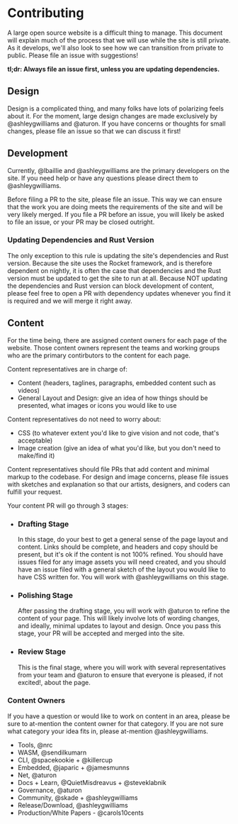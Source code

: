 # Contributing

A large open source website is a difficult thing to manage. This document will
explain much of the process that we will use while the site is still private.
As it develops, we'll also look to see how we can transition from private to
public. Please file an issue with suggestions!

**tl;dr: Always file an issue first, unless you are updating dependencies.**

## Design

Design is a complicated thing, and many folks have lots of polarizing feels about it.
For the moment, large design changes are made exclusively by @ashleygwilliams and 
@aturon. If you have concerns or thoughts for small changes, please file an issue so 
that we can discuss it first!

## Development

Currently, @lbaillie and @ashleygwilliams are the primary developers on the site. If
you need help or have any questions please direct them to @ashleygwilliams.

Before filing a PR to the site, please file an issue. This way we can ensure that the
work you are doing meets the requirements of the site and will be very likely merged.
If you file a PR before an issue, you will likely be asked to file an issue, or your
PR may be closed outright.

### Updating Dependencies and Rust Version

The only exception to this rule is updating the site's dependencies and Rust version.
Because the site uses the Rocket framework, and is therefore dependent on nightly, it is
often the case that dependencies and the Rust version must be updated to get the site to
run at all. Because NOT updating the dependencies and Rust version can block development
of content, please feel free to open a PR with dependency updates whenever you find it
is required and we will merge it right away.

## Content

For the time being, there are assigned content owners for each page of the website.
Those content owners represent the teams and working groups who are the primary
contirbutors to the content for each page.

Content representatives are in charge of:
- Content (headers, taglines, paragraphs, embedded content such as videos)
- General Layout and Design: give an idea of how things should be presented,
  what images or icons you would like to use

Content representatives do not need to worry about:
- CSS (to whatever extent you'd like to give vision and not code, that's acceptable)
- Image creation (give an idea of what you'd like, but you don't need to make/find it)

Content representatives should file PRs that add content and minimal markup to the
codebase. For design and image concerns, please file issues with sketches and 
explanation so that our artists, designers, and coders can fulfill your request.

Your content PR will go through 3 stages:
  - ### Drafting Stage
    In this stage, do your best to get a general sense of the page layout and content.
    Links should be complete, and headers and copy should be present, but it's ok if
    the content is not 100% refined. You should have issues filed for any image assets
    you will need created, and you should have an issue filed with a general sketch of
    the layout you would like to have CSS written for. 
    You will work with @ashleygwilliams on this stage.
  - ### Polishing Stage
    After passing the drafting stage, you will work with @aturon to refine the content
    of your page. This will likely involve lots of wording changes, and ideally, minimal
    updates to layout and design. 
    Once you pass this stage, your PR will be accepted and merged into the site.
  - ### Review Stage
    This is the final stage, where you will work with several representatives from your
    team and @aturon to ensure that everyone is pleased, if not excited!, about the page.

### Content Owners

If you have a question or would like to work on content in an area, please be sure
to at-mention the content owner for that category. If you are not sure what category
your idea fits in, please at-mention @ashleygwilliams.

- Tools, @nrc
- WASM, @sendilkumarn
- CLI, @spacekookie + @killercup
- Embedded, @japaric + @jamesmunns
- Net, @aturon
- Docs + Learn, @QuietMisdreavus + @steveklabnik
- Governance, @aturon
- Community, @skade + @ashleygwilliams
- Release/Download, @ashleygwilliams
- Production/White Papers - @carols10cents
